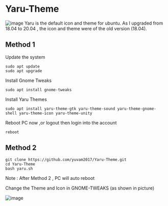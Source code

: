 # Yaru-Theme
![image](https://user-images.githubusercontent.com/67573209/188067065-94a605dc-16d2-4b2b-8475-381f299db8d9.png)
Yaru is the default icon and theme for ubuntu. 
As I upgraded from 18.04 to 20.04 , the icon and theme were of the old version (18.04).

## Method 1
Update the system
 
    sudo apt update
    sudo apt upgrade

Install Gnome Tweaks
  
    sudo apt install gnome-tweaks
  
Install Yaru Themes
  
    sudo apt install yaru-theme-gtk yaru-theme-sound yaru-theme-gnome-shell yaru-theme-icon yaru-theme-unity
  
Reboot PC now ,or logout then login into the account
      
    reboot 
 
## Method 2

    git clone https://github.com/yuvam2017/Yaru-Theme.git
    cd Yaru-Theme
    bash yaru.sh

Note : After Method 2 , PC will auto reboot

Change the Theme and Icon in GNOME-TWEAKS (as shown in picture)

![image](https://user-images.githubusercontent.com/67573209/188069295-2663d03b-54d0-4ff9-9bb4-3215c8a4e35e.png)
